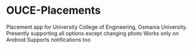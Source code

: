 # OUCE-Placements
Placement app for University College of Engineering, Osmania University.
Presently supporting all options except changing photo
Works only on Android
Supports notifications too
